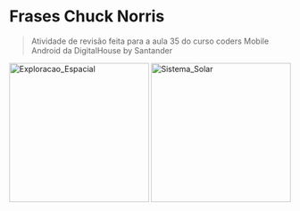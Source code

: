 # Frases Chuck Norris 

> Atividade de revisão feita para a aula 35 do curso coders Mobile Android da DigitalHouse by Santander

<div>
<img width="250" src="https://i.ibb.co/LddMktz/Screenshot-1605996948.png" alt="Exploracao_Espacial" border="0"> <img width="250" src="https://i.ibb.co/VSc46H3/Screenshot-1605997008.png" alt="Sistema_Solar" border="0">
</div>
